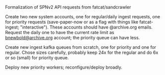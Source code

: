 
Formalization of SPNv2 API requests from fatcat/sandcrawler

Create two new system accounts, one for regular/daily ingest requests, one for
priority requests (save-paper-now or as a flag with things like fatcat-ingest;
"interactive"). These accounts should have @archive.org emails. Request the
daily one to have the current rate limit as bnewbold@archive.org account; the
priority queue can have less.

Create new ingest kafka queues from scratch, one for priority and one for
regular. Chose sizes carefully, probably keep 24x for the regular and do 6x or
so (small) for priority queue.

Deploy new priority workers; reconfigure/deploy broadly.
